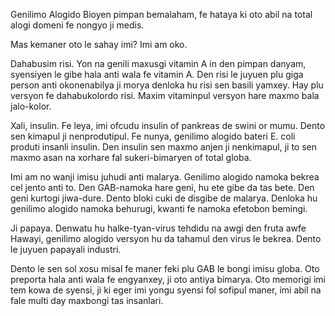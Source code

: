 Genilimo Alogido Bioyen pimpan bemalaham, fe hataya ki oto abil na total alogi domeni fe nongyo ji medis.

Mas kemaner oto le sahay imi? Imi am oko.

Dahabusim risi. Yon na genili maxusgi vitamin A in den pimpan danyam, syensiyen le gibe hala anti wala fe vitamin A. Den risi le juyuen plu giga person anti okonenabilya ji morya denloka hu risi sen basili yamxey. Hay plu versyon fe dahabukolordo risi. Maxim vitaminpul versyon hare maxmo bala jalo-kolor.

Xali, insulin. Fe leya, imi ofcudu insulin of pankreas de swini or mumu. Dento sen kimapul ji nenprodutipul. Fe nunya, genilimo alogido bateri E. coli produti insanli insulin. Den insulin sen maxmo anjen ji nenkimapul, ji to sen maxmo asan na xorhare fal sukeri-bimaryen of total globa.

Imi am no wanji imisu juhudi anti malarya. Genilimo alogido namoka bekrea cel jento anti to. Den GAB-namoka hare geni, hu ete gibe da tas bete. Den geni kurtogi jiwa-dure. Dento bloki cuki de disgibe de malarya. Denloka hu genilimo alogido namoka behurugi, kwanti fe namoka efetobon bemingi.

Ji papaya. Denwatu hu halke-tyan-virus tehdidu na awgi den fruta awfe Hawayi, genilimo alogido versyon hu da tahamul den virus le bekrea. Dento le juyuen papayali industri.

Dento le sen sol xosu misal fe maner feki plu GAB le bongi imisu globa. Oto preporta hala anti wala fe engyanxey, ji oto antiya bimarya. Oto memorigi imi tem kowa de syensi, ji ki eger imi yongu syensi fol sofipul maner, imi abil na fale multi day maxbongi tas insanlari.
